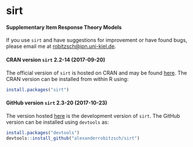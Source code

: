 # sirt
#### Supplementary Item Response Theory Models


If you use `sirt` and have suggestions for improvement or have found bugs, please email me at robitzsch@ipn.uni-kiel.de.

#### CRAN version `sirt` 2.2-14 (2017-09-20)

The official version of `sirt` is hosted on CRAN and may be found [here](https://cran.r-project.org/package=sirt). 
The CRAN version can be installed from within R using:

```r
install.packages("sirt")
```

#### GitHub version `sirt` 2.3-20 (2017-10-23)

The version hosted [here](https://github.com/alexanderrobitzsch/sirt) is the development version of `sirt`. 
The GitHub version can be installed using `devtools` as:

```r
install.packages("devtools")
devtools::install_github("alexanderrobitzsch/sirt")
```
